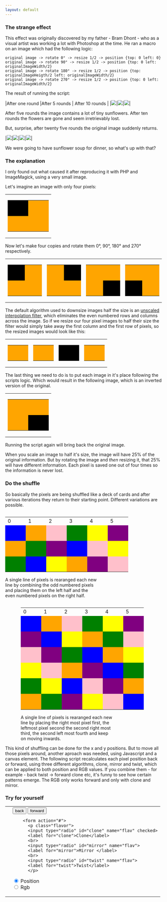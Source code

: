 ```yaml
---
layout: default
---
```


### [](#header-3) The strange effect

This effect was originally discovered by my father - Bram Dhont - who as a visual artist was working a lot with Photoshop at the time. He ran a macro on an image which had the following logic:


```
original image -> rotate 0° -> resize 1/2 -> position {top: 0 left: 0}    
original image -> rotate 90° -> resize 1/2 -> position {top: 0 left: originalImageWidth/2}    
original image -> rotate 180° -> resize 1/2 -> position {top: originalImageHeigth/2 left: originalImageWidth/2}    
original image -> rotate 270° -> resize 1/2 -> position {top: 0 left: originalImageWidth/2}   
```

The result of running the script:

|After one round              |After 5 rounds                 | After 10 rounds               |
|![](/images/twistExample.png)|![](/images/twistExample_2.png)|![](/images/twistExample_3.png)|

After five rounds the image contains a lot of tiny sunflowers. After ten rounds the flowers are gone and seem irretrievably lost.  

But, surprise, after twenty five rounds the original image suddenly returns.

|![](/images/twistExample_4.png)|![](/images/twistExample_5.png)|![](/images/twistExample_6.png)|![](/images/twistExample_7.png)|

We were going to have sunflower soup for dinner, so what's up with that?

### [](#header-3) The explanation

I only found out what caused it after reproducing it with PHP and ImageMagick, using a very small image. 

Let's imagine an image with only four pixels:
<table>
<tr>
<td>
<table style="border:1px;width;100px;height;100px;">
<tr>
<td style="background-color:black;width:50px;height:50px;">
</td>
<td style="background-color:orange;width:50px;height:50px;" >
</td>
</tr>
<tr>
<td style="background-color:orange;width:50px;height:50px;">
</td>
<td style="background-color:orange;width:50px;height:50px;">
</td>
</tr>
</table>
</td>
</tr>
</table>

Now let's make four copies and rotate them 0°, 90°, 180° and 270° respectively.

<table>
<tr>
<td>
<table style="border:1px;width;100px;height;100px;">
<tr>
<td style="background-color:black;width:50px;height:50px;">
</td>
<td style="background-color:orange;width:50px;height:50px;" >
</td>
</tr>
<tr>
<td style="background-color:orange;width:50px;height:50px;">
</td>
<td style="background-color:orange;width:50px;height:50px;">
</td>
</tr>
</table>

</td>
<td>
<table style="border:1px;width;100px;height;100px;">
<tr>
<td style="background-color:orange;width:50px;height:50px;">
</td>
<td style="background-color:black;width:50px;height:50px;" >
</td>
</tr>
<tr>
<td style="background-color:orange;width:50px;height:50px;">
</td>
<td style="background-color:orange;width:50px;height:50px;">
</td>
</tr>
</table>

</td>
<td>
<table style="border:1px;width;100px;height;100px;">
<tr>
<td style="background-color:orange;width:50px;height:50px;">
</td>
<td style="background-color:orange;width:50px;height:50px;" >
</td>
</tr>
<tr>
<td style="background-color:orange;width:50px;height:50px;">
</td>
<td style="background-color:black;width:50px;height:50px;">
</td>
</tr>
</table>

</td>
<td>
<table style="border:1px;width;100px;height;100px;">
<tr>
<td style="background-color:orange;width:50px;height:50px;">
</td>
<td style="background-color:orange;width:50px;height:50px;" >
</td>
</tr>
<tr>
<td style="background-color:black;width:50px;height:50px;">
</td>
<td style="background-color:orange;width:50px;height:50px;">
</td>
</tr>
</table>
</td>
</tr>
</table>

The default algorithm used to downsize images half the size is an [unscaled interpolation filter](http://www.imagemagick.org/Usage/filter/#point), which eliminates the even numbered rows and columns across the image. So if we resize our four pixel images to half their size the filter would simply take away the first column and the first row of pixels, so the resized images would look like this:

<table>
<tr>
<td>
<table style="border:1px;width;100px;height;100px;">
<tr>
<td style="background-color:orange;width:50px;height:50px;">
</td>
</tr>
</table>

</td>
<td>
<table style="border:1px;width;100px;height;100px;">
<tr>
<td style="background-color:orange;width:50px;height:50px;">
</td>
</tr>
</table>

</td>
<td>
<table style="border:1px;width;100px;height;100px;">
<tr>
<td style="background-color:black;width:50px;height:50px;">
</td>
</tr>
</table>

</td>
<td>
<table style="border:1px;width;100px;height;100px;">
<tr>
<td style="background-color:orange;width:50px;height:50px;">
</td>
</tr>
</table>
</td>
</tr>
</table>

The last thing we need to do is to put each image in it's place following the scripts logic. Which would result in the following image, which is an inverted version of the original.

<table>
<tr>
<td>
<table style="border:1px;width;100px;height;100px;">
<tr>
<td style="background-color:orange;width:50px;height:50px;">
</td>
<td style="background-color:orange;width:50px;height:50px;" >
</td>
</tr>
<tr>
<td style="background-color:orange;width:50px;height:50px;">
</td>
<td style="background-color:black;width:50px;height:50px;">
</td>
</tr>
</table>
</td>
</tr>
</table>

Running the script again will bring back the original image.

When you scale an image to half it's size, the image will have 25% of the original information. But by rotating the image and _then_ resizing it, that 25% will have different information. Each pixel is saved one out of four times so the information is never lost.

### [](#header-3) Do the shuffle

So basically the pixels are being shuffled like a deck of cards and after various iterations they return to their starting point. Different variations are possible.


<div style="float:left;width:100%;">
<div style="float:left;">
<table style="border:1px;width;100px;height;100px;">
<tr>
<td>0
</td>
<td>1
</td>
<td>2
</td>
<td>3
</td>
<td>4
</td>
<td>5
</td>
</tr>
<tr>
<td style="background-color:blue;width:50px;height:50px;">
</td>
<td style="background-color:orange;width:50px;height:50px;" >
</td>
<td style="background-color:pink;width:50px;height:50px;" >
</td>
<td style="background-color:green;width:50px;height:50px;" >
</td>
<td style="background-color:yellow;width:50px;height:50px;" >
</td>
<td style="background-color:purple;width:50px;height:50px;" >
</td>
</tr>
<tr>
<td style="background-color:orange;width:50px;height:50px;">
</td>
<td style="background-color:green;width:50px;height:50px;" >
</td>
<td style="background-color:purple;width:50px;height:50px;" >
</td>
<td style="background-color:blue;width:50px;height:50px;" >
</td>
<td style="background-color:pink;width:50px;height:50px;" >
</td>
<td style="background-color:yellow;width:50px;height:50px;" >
</td>
</tr>
<tr>
<td style="background-color:green;width:50px;height:50px;">
</td>
<td style="background-color:blue;width:50px;height:50px;" >
</td>
<td style="background-color:yellow;width:50px;height:50px;" >
</td>
<td style="background-color:orange;width:50px;height:50px;" >
</td>
<td style="background-color:purple;width:50px;height:50px;" >
</td>
<td style="background-color:pink;width:50px;height:50px;" >
</td>
</tr>
</table>
<p style="width:300px;font-size:14px;">A single line of pixels is rearanged each new line by combining the odd numbered pixels and placing them on the left half and the even numbered pixels on the right half.
</p>
</div>

<div style="float:left; margin-left:50px;">
<table style="border:1px;width;100px;height;100px;">
<tr>
<td>0
</td>
<td>1
</td>
<td>2
</td>
<td>3
</td>
<td>4
</td>
<td>5
</td>
</tr>
<tr>
<td style="background-color:blue;width:50px;height:50px;">
</td>
<td style="background-color:orange;width:50px;height:50px;" >
</td>
<td style="background-color:pink;width:50px;height:50px;" >
</td>
<td style="background-color:green;width:50px;height:50px;" >
</td>
<td style="background-color:yellow;width:50px;height:50px;" >
</td>
<td style="background-color:purple;width:50px;height:50px;" >
</td>
</tr>
<tr>
<td style="background-color:purple;width:50px;height:50px;">
</td>
<td style="background-color:blue;width:50px;height:50px;" >
</td>
<td style="background-color:yellow;width:50px;height:50px;" >
</td>
<td style="background-color:orange;width:50px;height:50px;" >
</td>
<td style="background-color:green;width:50px;height:50px;" >
</td>
<td style="background-color:pink;width:50px;height:50px;" >
</td>
</tr>
<tr>
<td style="background-color:pink;width:50px;height:50px;">
</td>
<td style="background-color:purple;width:50px;height:50px;" >
</td>
<td style="background-color:green;width:50px;height:50px;" >
</td>
<td style="background-color:blue;width:50px;height:50px;" >
</td>
<td style="background-color:orange;width:50px;height:50px;" >
</td>
<td style="background-color:yellow;width:50px;height:50px;" >
</td>
</tr>
<tr>
<td style="background-color:yellow;width:50px;height:50px;">
</td>
<td style="background-color:pink;width:50px;height:50px;" >
</td>
<td style="background-color:orange;width:50px;height:50px;" >
</td>
<td style="background-color:purple;width:50px;height:50px;" >
</td>
<td style="background-color:blue;width:50px;height:50px;" >
</td>
<td style="background-color:green;width:50px;height:50px;" >
</td>
</tr>
<tr>
<td style="background-color:green;width:50px;height:50px;">
</td>
<td style="background-color:yellow;width:50px;height:50px;" >
</td>
<td style="background-color:blue;width:50px;height:50px;" >
</td>
<td style="background-color:pink;width:50px;height:50px;" >
</td>
<td style="background-color:purple;width:50px;height:50px;" >
</td>
<td style="background-color:orange;width:50px;height:50px;" >
</td>
</tr>
<tr>
<td style="background-color:orange;width:50px;height:50px;">
</td>
<td style="background-color:green;width:50px;height:50px;" >
</td>
<td style="background-color:purple;width:50px;height:50px;" >
</td>
<td style="background-color:yellow;width:50px;height:50px;" >
</td>
<td style="background-color:pink;width:50px;height:50px;" >
</td>
<td style="background-color:blue;width:50px;height:50px;" >
</td>
</tr>
</table>
<p style="width:300px;font-size:14px;">A single line of pixels is rearanged each new line by placing the right most pixel first, the leftmost pixel second the second right most third, the second left most fourth and keep on moving inwards.
</p>
</div>
</div>

<br>

---

This kind of shuffling can be done for the x and y positions. But to move all those pixels around, another aproach was needed, using Javascript and a canvas element. The following script recalculates each pixel position back or forward, using three different algorithms, clone, mirror and twist, which can be applied to both position and RGB values. If you combine them - for example - back twist -> forward clone etc, it's funny to see how certain patterns emerge. The RGB only works forward and only with clone and mirror.

### [](#header-3)Try for yourself


<table style="width:100%">
  <tr>
    <td>
      <canvas id="screen" width="300" height="300"></canvas>
</td>
    <td>
        <button class="back">back</button>
        <button class="next">forward</button>

        <form action="#">
          <p class="flavor">
          <input type="radio" id="clone" name="flav" checked>
          <label for="clone">Clone</label>
          <br>
          <input type="radio" id="mirror" name="flav">
          <label for="mirror">Mirror </label>
          <br>
          <input type="radio" id="twist" name="flav">
          <label for="twist">Twist</label>
          </p>
<p class="type">
     <input type="radio" id="position" name="typ" checked>
     <label for="position">Position</label>
     <br>
     <input type="radio" id="rgb" name="typ">
     <label for="rgb">Rgb</label>
     <br>
   
     

